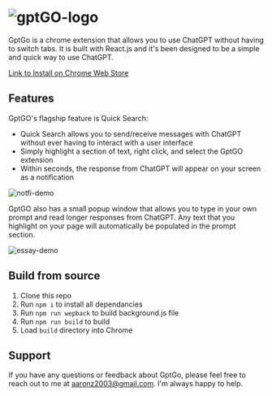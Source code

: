 # ![gptGO-logo](https://user-images.githubusercontent.com/46829528/222482564-6001cd30-7eb3-4097-a79f-8b89c1bbfe7d.png)

GptGo is a chrome extension that allows you to use ChatGPT without having to switch tabs. It is built with React.js and it's been designed to be a simple and quick way to use ChatGPT. 

[Link to Install on Chrome Web Store](https://chrome.google.com/webstore/detail/gptgo-chatgpt-from-any-ta/oeekolihnpojdigebjbhnkhbepjdoidi)

## Features

GptGO's flagship feature is Quick Search:
* Quick Search allows you to send/receive messages with ChatGPT without ever having to interact with a user interface
* Simply highlight a section of text, right click, and select the GptGO extension
* Within seconds, the response from ChatGPT will appear on your screen as a notification

![notfi-demo](https://user-images.githubusercontent.com/46829528/222476469-2d68a568-d582-4e4a-b057-7052964b28bc.gif)

GptGO also has a small popup window that allows you to type in your own prompt and read longer responses from ChatGPT. Any text that you highlight on your page will automatically be populated in the prompt section.

![essay-demo](https://user-images.githubusercontent.com/46829528/222476805-62f4e790-8cdf-4086-9dd7-fb5f08ae168c.gif)

## Build from source

1. Clone this repo
2. Run `npm i` to install all dependancies
3. Run `npm run wepback` to build background.js file
4. Run `npm run build` to build
5. Load `build` directory into Chrome

## Support

If you have any questions or feedback about GptGo, please feel free to reach out to me at aaronz2003@gmail.com. I'm always happy to help.
